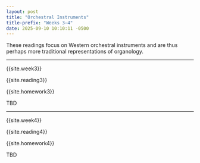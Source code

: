 ```yaml
---
layout: post
title: "Orchestral Instruments"
title-prefix: "Weeks 3–4"
date: 2025-09-10 10:10:11 -0500
---
```


These readings focus on Western orchestral instruments and are thus perhaps more traditional representations of organology.

---

{{site.week3}}

{{site.reading3}}

{{site.homework3}}

TBD

---

{{site.week4}}

{{site.reading4}}

{{site.homework4}}

TBD
